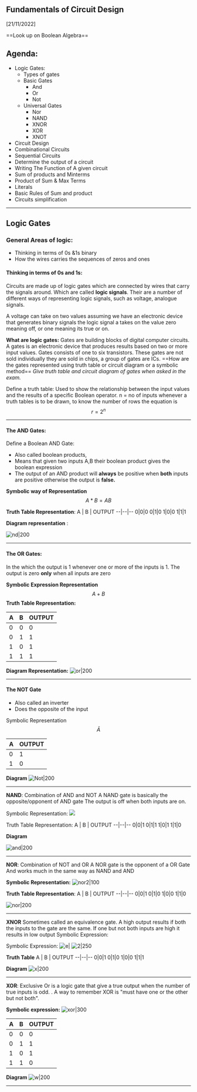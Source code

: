## Fundamentals of Circuit Design
[21/11/2022]

==Look up on Boolean Algebra==

## Agenda:
- Logic Gates:
	- Types of gates
	- Basic Gates
		- And
		- Or
		- Not
	- Universal Gates
		- Nor
		- NAND
		- XNOR
		- XOR
		- XNOT
- Circuit Design
- Combinational Circuits
- Sequential Circuits
- Determine the output of a circuit
- Writing The Function of A given circuit
- Sum of products and Minterms
- Product of Sum & Max Terms
- Literals
- Basic Rules of Sum and product
- Circuits simplification


---



## Logic Gates

### General Areas of logic:
- Thinking in terms of 0s &1s binary
- How the wires carries the sequences of zeros and ones

#### Thinking in terms of 0s and 1s:
Circuits are made up of logic gates which are connected by wires that carry the signals around.
Which are called  **logic signals**. Their are a number of different ways of representing logic signals, such as voltage, analogue signals. 

A voltage can take on two values assuming we have an electronic device that generates binary signals the logic signal a takes on the value zero meaning off, or one meaning its true or on. 

**What are logic gates:**
Gates are building blocks of digital computer circuits. A gates is an electronic device that produces results based on two or more input values. Gates consists of one to six transistors. 
These gates are not sold individually they are sold in chips, a group of gates are ICs.
==How are the gates represented using truth table or circuit diagram or a symbolic method==
*Give truth table and circuit diagram of gates when asked in the exam.* 

Define a truth table:
Used to show the relationship between the input values and the results of a specific Boolean operator.
n = no of inputs
whenever a truth tables is to be drawn, to know the number of rows the equation is $$ r = 2^n$$

--- 

#### The AND Gates:

Define a Boolean AND Gate: 
- Also called boolean products, 
- Means that given two inputs A,B  their boolean product gives the boolean expression
- The output of an AND product will **always** be positive when **both** inputs are positive otherwise the output is **false.**
 
**Symbolic way of Representation**  
$$A*B =AB$$


**Truth Table Representation**:
A | B | OUTPUT
--|--|--
0|0|0
0|1|0
1|0|0
1|1|1


**Diagram representation** :

![nd|200](CPS%20205/Document/Images/Pasted%20image%2020221121104938.png)

---

#### The OR Gates:

In the which the output is 1 whenever one or more of the inputs is 1. The output is zero **only** when all inputs are zero

**Symbolic Expression Representation**
$$ A + B $$
**Truth Table Representation:**


A | B | OUTPUT
--|--|--
0|0|0
0|1|1
1|0|1
1|1|1

**Diagram Representation:**
![or|200](CPS%20205/Document/Images/Pasted%20image%2020221121105321.png)

---


#### The NOT Gate 
- Also called an inverter
- Does the opposite of the input

Symbolic Representation
$$ Ā $$ 
 

A  | OUTPUT
--|--
0|1
1|0


**Diagram**
![Not|200](CPS%20205/Document/Images/Pasted%20image%2020221121105032.png)


---
**NAND**:
Combination of AND and NOT
A NAND gate is basically the opposite/opponent of AND gate 
The output is off when both inputs are on.

Symbolic Representation:
![](CPS%20205/Document/Images/Pasted%20image%2020221126194034.png)

Truth Table Representation:
A | B | OUTPUT
--|--|--
0|0|1
0|1|1
1|0|1
1|1|0

**Diagram**

![and|200](CPS%20205/Document/Images/Pasted%20image%2020221127114309.png)

---
**NOR**:
Combination of NOT and OR
A NOR gate is the opponent of a OR Gate
And works much in the same way as NAND and AND

**Symbolic Representation:** 
![nor2|100](CPS%20205/Assigment/Pasted%20image%2020221126194144.png)

**Truth Table Representation**:
A | B | OUTPUT
--|--|--
0|0|1
0|1|0
1|0|0
1|1|0

![nor|200](CPS%20205/Document/Images/Pasted%20image%2020221127114342.png)

----
**XNOR**
Sometimes called an equivalence gate. 
A high output results if both the inputs to the gate are the same. If one but not both inputs are high it results in low output
Symbolic Expression:

Symbolic Expression:
![e|](CPS%20205/Document/Images/Pasted%20image%2020221126220806.png)
![2|250](CPS%20205/Document/Images/Pasted%20image%2020221126220857.png)

**Truth Table**
A | B | OUTPUT
--|--|--
0|0|1
0|1|0
1|0|0
1|1|1

**Diagram**
![x|200](CPS%20205/Document/Images/Pasted%20image%2020221122082824.png)

---
**XOR**:
Exclusive Or is a logic gate that give a true output when the number of true inputs is odd. 
. A way to remember XOR is "must have one or the other but not both".

**Symbolic expression:**
![xor|300](CPS%20205/Document/Images/Pasted%20image%2020221126214123.png)

A | B | OUTPUT
--|--|--
0|0|0
0|1|1
1|0|1
1|1|0

**Diagram**
![w|200](CPS%20205/Document/Images/Pasted%20image%2020221122083412.png)

---


